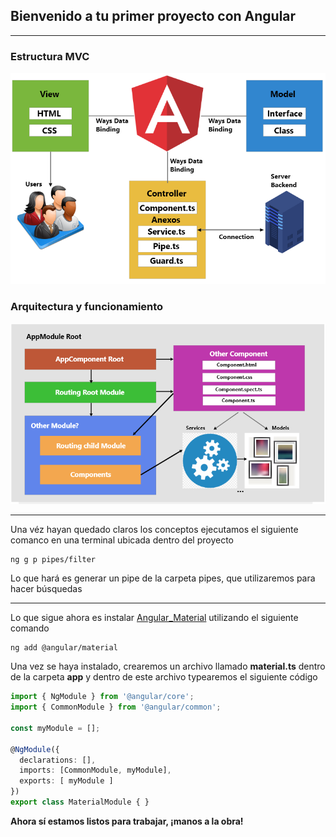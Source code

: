 ## Bienvenido a tu primer proyecto con Angular
___
### Estructura MVC

![Ejecutar como administrador](./src/assets/png/MVCAngular.png)

### Arquitectura y funcionamiento

![Ejecutar como administrador](./src/assets/png/ArchitectureAngular.png)
___

Una véz hayan quedado claros los conceptos ejecutamos el siguiente comanco en una terminal ubicada dentro del proyecto

    ng g p pipes/filter

Lo que hará es generar un pipe de la carpeta pipes, que utilizaremos para hacer búsquedas
___

Lo que sigue ahora es instalar [Angular_Material](https://material.angular.io/) utilizando el siguiente comando

    ng add @angular/material

Una vez se haya instalado, crearemos un archivo llamado **material.ts**
dentro de la carpeta **app** y dentro de este archivo typearemos el siguiente código

```ts
import { NgModule } from '@angular/core';
import { CommonModule } from '@angular/common';

const myModule = [];

@NgModule({
  declarations: [],
  imports: [CommonModule, myModule],
  exports: [ myModule ]
})
export class MaterialModule { }
```
**Ahora sí estamos listos para trabajar, ¡manos a la obra!**
